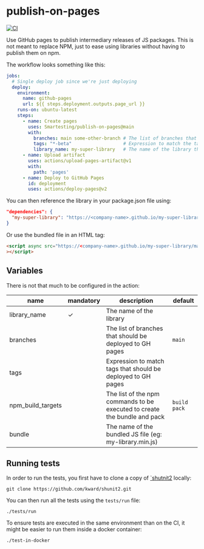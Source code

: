 # publish-on-pages
[![CI](https://github.com/Smartesting/publish-on-pages/actions/workflows/test.yml/badge.svg)](https://github.com/Smartesting/publish-on-pages/actions/workflows/test.yml)

Use GitHub pages to publish intermediary releases of JS packages. This is not meant to replace NPM, just to ease using libraries without having to publish them on npm.

The workflow looks something like this:

```yaml
jobs:
  # Single deploy job since we're just deploying
  deploy:
    environment:
      name: github-pages
      url: ${{ steps.deployment.outputs.page_url }}
    runs-on: ubuntu-latest
    steps:
      - name: Create pages
        uses: Smartesting/publish-on-pages@main
        with:
          branches: main some-other-branch # The list of branches that should be made available
          tags: "*-beta"                   # Expression to match the tags to be published
          library_name: my-super-library   # The name of the library that will be uploaded
      - name: Upload artifact
        uses: actions/upload-pages-artifact@v1
        with:
          path: 'pages'
      - name: Deploy to GitHub Pages
        id: deployment
        uses: actions/deploy-pages@v2
```

You can then reference the library in your package.json file using:

```json
"dependencies": {
  "my-super-library": "https://<company-name>.github.io/my-super-library/main/my-super-library.tgz"
}
```

Or use the bundled file in an HTML tag:

```html
<script async src="https://<company-name>.github.io/my-super-library/main/my-super-library.js" type="text/javascript"
></script>
```

## Variables

There is not that much to be configured in the action:

| name              | mandatory | description                                                               | default      |
|-------------------|-----------|---------------------------------------------------------------------------|--------------|
| library_name      | ✓         | The name of the library                                                   |              |
| branches          |           | The list of branches that should be deployed to GH pages                  | `main`       |
| tags              |           | Expression to match tags that should be deployed to GH pages              |              |
| npm_build_targets |           | The list of the npm commands to be executed to create the bundle and pack | `build pack` |
| bundle            |           | The name of the bundled JS file (eg: my-library.min.js)                   |              |


## Running tests

In order to run the tests, you first have to clone a copy of [`shutnit2](https://github.com/kward/shunit2) locally:

```shell
git clone https://github.com/kward/shunit2.git
```

You can then run all the tests using the `tests/run` file:

```shell
./tests/run
```

To ensure tests are executed in the same environment than on the CI, it might be easier to run them inside a docker container:

```shell
./test-in-docker
```
